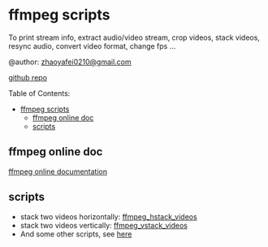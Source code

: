 # ffmpeg scripts

To print stream info, extract audio/video stream, crop videos, stack videos, resync audio, convert video format, change fps ...

@author: zhaoyafei0210@gmail.com

[github repo](https://github.com/walkoncross/ffmpeg-scripts-zyf)

Table of Contents:
- [ffmpeg scripts](#ffmpeg-scripts)
  - [ffmpeg online doc](#ffmpeg-online-doc)
  - [scripts](#scripts)
  
## ffmpeg online doc
[ffmpeg online documentation](http://ffmpeg.org/documentation.html)

## scripts
- stack two videos horizontally: [ffmpeg_hstack_videos](./ffmpeg_hstack_videos.sh)
- stack two videos vertically: [ffmpeg_vstack_videos](./ffmpeg_vstack_videos.sh)
- And some other scripts, see [here](./)